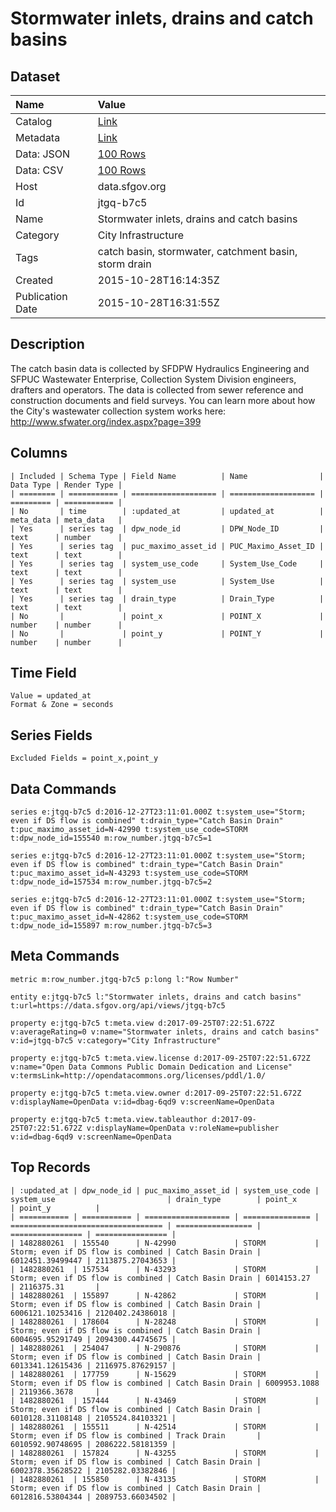 # Stormwater inlets, drains and catch basins

## Dataset

| Name | Value |
| :--- | :---- |
| Catalog | [Link](https://catalog.data.gov/dataset/stormwater-inlets-drains-and-catch-basins) |
| Metadata | [Link](https://data.sfgov.org/api/views/jtgq-b7c5) |
| Data: JSON | [100 Rows](https://data.sfgov.org/api/views/jtgq-b7c5/rows.json?max_rows=100) |
| Data: CSV | [100 Rows](https://data.sfgov.org/api/views/jtgq-b7c5/rows.csv?max_rows=100) |
| Host | data.sfgov.org |
| Id | jtgq-b7c5 |
| Name | Stormwater inlets, drains and catch basins |
| Category | City Infrastructure |
| Tags | catch basin, stormwater, catchment basin, storm drain |
| Created | 2015-10-28T16:14:35Z |
| Publication Date | 2015-10-28T16:31:55Z |

## Description

The catch basin data is collected by SFDPW Hydraulics Engineering and SFPUC Wastewater Enterprise, Collection System Division engineers, drafters and operators.  The data is collected from sewer reference and construction documents and field surveys. You can learn more about how the City's wastewater collection system works here: http://www.sfwater.org/index.aspx?page=399

## Columns

```ls
| Included | Schema Type | Field Name          | Name                | Data Type | Render Type |
| ======== | =========== | =================== | =================== | ========= | =========== |
| No       | time        | :updated_at         | updated_at          | meta_data | meta_data   |
| Yes      | series tag  | dpw_node_id         | DPW_Node_ID         | text      | number      |
| Yes      | series tag  | puc_maximo_asset_id | PUC_Maximo_Asset_ID | text      | text        |
| Yes      | series tag  | system_use_code     | System_Use_Code     | text      | text        |
| Yes      | series tag  | system_use          | System_Use          | text      | text        |
| Yes      | series tag  | drain_type          | Drain_Type          | text      | text        |
| No       |             | point_x             | POINT_X             | number    | number      |
| No       |             | point_y             | POINT_Y             | number    | number      |
```

## Time Field

```ls
Value = updated_at
Format & Zone = seconds
```

## Series Fields

```ls
Excluded Fields = point_x,point_y
```

## Data Commands

```ls
series e:jtgq-b7c5 d:2016-12-27T23:11:01.000Z t:system_use="Storm; even if DS flow is combined" t:drain_type="Catch Basin Drain" t:puc_maximo_asset_id=N-42990 t:system_use_code=STORM t:dpw_node_id=155540 m:row_number.jtgq-b7c5=1

series e:jtgq-b7c5 d:2016-12-27T23:11:01.000Z t:system_use="Storm; even if DS flow is combined" t:drain_type="Catch Basin Drain" t:puc_maximo_asset_id=N-43293 t:system_use_code=STORM t:dpw_node_id=157534 m:row_number.jtgq-b7c5=2

series e:jtgq-b7c5 d:2016-12-27T23:11:01.000Z t:system_use="Storm; even if DS flow is combined" t:drain_type="Catch Basin Drain" t:puc_maximo_asset_id=N-42862 t:system_use_code=STORM t:dpw_node_id=155897 m:row_number.jtgq-b7c5=3
```

## Meta Commands

```ls
metric m:row_number.jtgq-b7c5 p:long l:"Row Number"

entity e:jtgq-b7c5 l:"Stormwater inlets, drains and catch basins" t:url=https://data.sfgov.org/api/views/jtgq-b7c5

property e:jtgq-b7c5 t:meta.view d:2017-09-25T07:22:51.672Z v:averageRating=0 v:name="Stormwater inlets, drains and catch basins" v:id=jtgq-b7c5 v:category="City Infrastructure"

property e:jtgq-b7c5 t:meta.view.license d:2017-09-25T07:22:51.672Z v:name="Open Data Commons Public Domain Dedication and License" v:termsLink=http://opendatacommons.org/licenses/pddl/1.0/

property e:jtgq-b7c5 t:meta.view.owner d:2017-09-25T07:22:51.672Z v:displayName=OpenData v:id=dbag-6qd9 v:screenName=OpenData

property e:jtgq-b7c5 t:meta.view.tableauthor d:2017-09-25T07:22:51.672Z v:displayName=OpenData v:roleName=publisher v:id=dbag-6qd9 v:screenName=OpenData
```

## Top Records

```ls
| :updated_at | dpw_node_id | puc_maximo_asset_id | system_use_code | system_use                         | drain_type        | point_x          | point_y          | 
| =========== | =========== | =================== | =============== | ================================== | ================= | ================ | ================ | 
| 1482880261  | 155540      | N-42990             | STORM           | Storm; even if DS flow is combined | Catch Basin Drain | 6012451.39499447 | 2113875.27043653 | 
| 1482880261  | 157534      | N-43293             | STORM           | Storm; even if DS flow is combined | Catch Basin Drain | 6014153.27       | 2116375.31       | 
| 1482880261  | 155897      | N-42862             | STORM           | Storm; even if DS flow is combined | Catch Basin Drain | 6006121.10253416 | 2120402.24386018 | 
| 1482880261  | 178604      | N-28248             | STORM           | Storm; even if DS flow is combined | Catch Basin Drain | 6004695.95291749 | 2094300.44745675 | 
| 1482880261  | 254047      | N-290876            | STORM           | Storm; even if DS flow is combined | Catch Basin Drain | 6013341.12615436 | 2116975.87629157 | 
| 1482880261  | 177759      | N-15629             | STORM           | Storm; even if DS flow is combined | Catch Basin Drain | 6009953.1088     | 2119366.3678     | 
| 1482880261  | 157444      | N-43469             | STORM           | Storm; even if DS flow is combined | Catch Basin Drain | 6010128.31108148 | 2105524.84103321 | 
| 1482880261  | 155511      | N-42514             | STORM           | Storm; even if DS flow is combined | Track Drain       | 6010592.90748695 | 2086222.58181359 | 
| 1482880261  | 157824      | N-43255             | STORM           | Storm; even if DS flow is combined | Catch Basin Drain | 6002378.35628522 | 2105282.03382846 | 
| 1482880261  | 155850      | N-43135             | STORM           | Storm; even if DS flow is combined | Catch Basin Drain | 6012816.53804344 | 2089753.66034502 | 
```